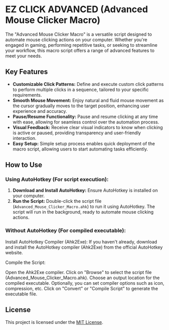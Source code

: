 # EZ CLICK ADVANCED (Advanced Mouse Clicker Macro)

The "Advanced Mouse Clicker Macro" is a versatile script designed to automate mouse clicking actions on your computer. Whether you're engaged in gaming, performing repetitive tasks, or seeking to streamline your workflow, this macro script offers a range of advanced features to meet your needs.

## Key Features

- **Customizable Click Patterns:** Define and execute custom click patterns to perform multiple clicks in a sequence, tailored to your specific requirements.
- **Smooth Mouse Movement:** Enjoy natural and fluid mouse movement as the cursor gradually moves to the target position, enhancing user experience and accuracy.
- **Pause/Resume Functionality:** Pause and resume clicking at any time with ease, allowing for seamless control over the automation process.
- **Visual Feedback:** Receive clear visual indicators to know when clicking is active or paused, providing transparency and user-friendly interaction.
- **Easy Setup:** Simple setup process enables quick deployment of the macro script, allowing users to start automating tasks efficiently.

## How to Use

### Using AutoHotkey (For script execution):
1. **Download and Install AutoHotkey:** Ensure AutoHotkey is installed on your computer.
2. **Run the Script:** Double-click the script file (`Advanced_Mouse_Clicker_Macro.ahk`) to run it using AutoHotkey. The script will run in the background, ready to automate mouse clicking actions.

### Without AutoHotkey (For compiled executable):
Install AutoHotkey Compiler (Ahk2Exe): If you haven't already, download and install the AutoHotkey compiler (Ahk2Exe) from the official AutoHotkey website.

Compile the Script:

Open the Ahk2Exe compiler.
Click on "Browse" to select the script file (Advanced_Mouse_Clicker_Macro.ahk).
Choose an output location for the compiled executable.
Optionally, you can set compiler options such as icon, compression, etc.
Click on "Convert" or "Compile Script" to generate the executable file.
## License

This project is licensed under the [MIT License](LICENSE).
